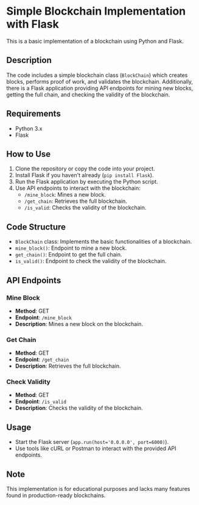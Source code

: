 # Simple Blockchain Implementation with Flask

This is a basic implementation of a blockchain using Python and Flask.

## Description

The code includes a simple blockchain class (`BlockChain`) which creates blocks, performs proof of work, and validates the blockchain. Additionally, there is a Flask application providing API endpoints for mining new blocks, getting the full chain, and checking the validity of the blockchain.

## Requirements

- Python 3.x
- Flask

## How to Use

1. Clone the repository or copy the code into your project.
2. Install Flask if you haven't already (`pip install Flask`).
3. Run the Flask application by executing the Python script.
4. Use API endpoints to interact with the blockchain:
    - `/mine_block`: Mines a new block.
    - `/get_chain`: Retrieves the full blockchain.
    - `/is_valid`: Checks the validity of the blockchain.

## Code Structure

- `BlockChain` class: Implements the basic functionalities of a blockchain.
- `mine_block()`: Endpoint to mine a new block.
- `get_chain()`: Endpoint to get the full chain.
- `is_valid()`: Endpoint to check the validity of the blockchain.

## API Endpoints

### Mine Block
- **Method**: GET
- **Endpoint**: `/mine_block`
- **Description**: Mines a new block on the blockchain.

### Get Chain
- **Method**: GET
- **Endpoint**: `/get_chain`
- **Description**: Retrieves the full blockchain.

### Check Validity
- **Method**: GET
- **Endpoint**: `/is_valid`
- **Description**: Checks the validity of the blockchain.

## Usage

- Start the Flask server (`app.run(host='0.0.0.0', port=6000)`).
- Use tools like cURL or Postman to interact with the provided API endpoints.

## Note

This implementation is for educational purposes and lacks many features found in production-ready blockchains.